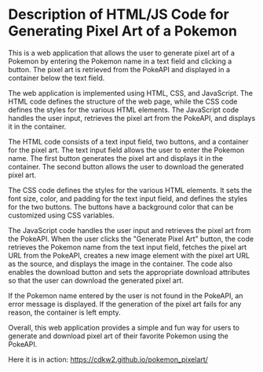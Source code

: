 # Description of HTML/JS Code for Generating Pixel Art of a Pokemon

This is a web application that allows the user to generate pixel art of a Pokemon by entering the Pokemon name in a text field and clicking a button. The pixel art is retrieved from the PokeAPI and displayed in a container below the text field.

The web application is implemented using HTML, CSS, and JavaScript. The HTML code defines the structure of the web page, while the CSS code defines the styles for the various HTML elements. The JavaScript code handles the user input, retrieves the pixel art from the PokeAPI, and displays it in the container.

The HTML code consists of a text input field, two buttons, and a container for the pixel art. The text input field allows the user to enter the Pokemon name. The first button generates the pixel art and displays it in the container. The second button allows the user to download the generated pixel art.

The CSS code defines the styles for the various HTML elements. It sets the font size, color, and padding for the text input field, and defines the styles for the two buttons. The buttons have a background color that can be customized using CSS variables.

The JavaScript code handles the user input and retrieves the pixel art from the PokeAPI. When the user clicks the "Generate Pixel Art" button, the code retrieves the Pokemon name from the text input field, fetches the pixel art URL from the PokeAPI, creates a new image element with the pixel art URL as the source, and displays the image in the container. The code also enables the download button and sets the appropriate download attributes so that the user can download the generated pixel art.

If the Pokemon name entered by the user is not found in the PokeAPI, an error message is displayed. If the generation of the pixel art fails for any reason, the container is left empty.

Overall, this web application provides a simple and fun way for users to generate and download pixel art of their favorite Pokemon using the PokeAPI.

Here it is in action: https://cdkw2.github.io/pokemon_pixelart/
